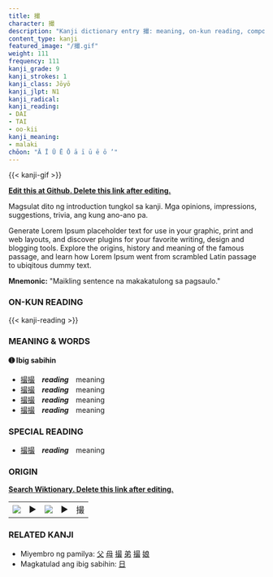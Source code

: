 ```yaml
---
title: 撮
character: 撮
description: "Kanji dictionary entry 撮: meaning, on-kun reading, compounds, origin, related kanji"
content_type: kanji
featured_image: "/撮.gif"
weight: 111
frequency: 111
kanji_grade: 9
kanji_strokes: 1
kanji_class: Jōyō
kanji_jlpt: N1
kanji_radical: 
kanji_reading: 
- DAI
- TAI
- oo-kii
kanji_meaning:
- malaki
chōon: "Ā Ī Ū Ē Ō ā ī ū ē ō ’"
---
```

[//]: # (Don't edit the line below. Kanji animated GIF code is automatically generated.)
{{< kanji-gif >}}

[//]: # (Edit below this line.)

**[Edit this at Github. Delete this link after editing.](https://github.com/tim0g/tim/tree/main/content/kanji/撮/index.md)**

Magsulat dito ng introduction tungkol sa kanji. Mga opinions, impressions, suggestions, trivia, ang kung ano-ano pa.

Generate Lorem Ipsum placeholder text for use in your graphic, print and web layouts, and discover plugins for your favorite writing, design and blogging tools. Explore the origins, history and meaning of the famous passage, and learn how Lorem Ipsum went from scrambled Latin passage to ubiqitous dummy text.
 
**Mnemonic:** "Maikling sentence na makakatulong sa pagsaulo."

### ON-KUN READING

[//]: # (Don't edit the line below. ON-KUN READING code is automatically generated.)
{{< kanji-reading >}}

### MEANING & WORDS

#### ➊ **Ibig sabihin**
  - [撮](../撮)[撮](../撮)　***reading***　meaning
  - [撮](../撮)[撮](../撮)　***reading***　meaning
  - [撮](../撮)[撮](../撮)　***reading***　meaning
  - [撮](../撮)[撮](../撮)　***reading***　meaning

### SPECIAL READING
  - [撮](../撮)[撮](../撮)　***reading***　meaning

### ORIGIN

**[Search Wiktionary. Delete this link after editing.](https://wiktionary.org/wiki/撮)**
<table class="kanji-table"><tr><td>
<img src="60px-撮-bronze.svg.png">
</td><td>▶</td><td>
<img src="60px-撮-oracle.svg.png">
</td><td>▶</td>
<td class="kanji-origin">撮</td>
</tr></table>

### RELATED KANJI
- Miyembro ng pamilya: [父](../父) [母](../母) [撮](../撮) [弟](../弟) [撮](../撮) [娘](../娘)
- Magkatulad ang ibig sabihin: [日](../日)
